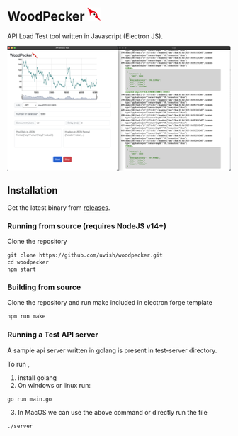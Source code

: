 # WoodPecker <img src="./assets/icon.png" alt= “” width="30px">
API Load Test tool written in Javascript (Electron JS).

![Screenshot](./assets/screen.png)

## Installation
Get the latest binary from [releases](https://github.com/uvish/woodpecker/releases/tag/1.0.0).

### Running from source (requires NodeJS v14+)

Clone the repository

```shell
git clone https://github.com/uvish/woodpecker.git
cd woodpecker
npm start
```
### Building from source
Clone the repository and run make included in electron forge template

```js
npm run make
```

### Running a Test API server
A sample api server written in golang is present in test-server directory.

To run ,
1. install golang
2. On windows or linux run:
```shell
go run main.go
```
3. In MacOS we can use the above command or directly run the file
```shell
./server
```